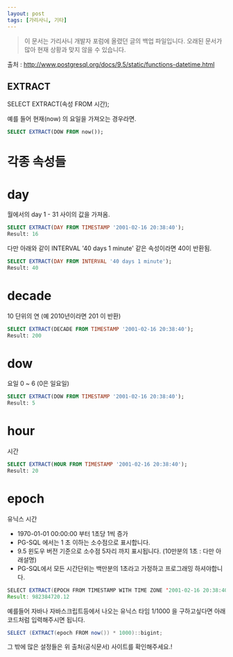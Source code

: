 ```yaml
---
layout: post
tags: [가리사니, 기타]
---
```


> 이 문서는 가리사니 개발자 포럼에 올렸던 글의 백업 파일입니다.
오래된 문서가 많아 현재 상황과 맞지 않을 수 있습니다.



출처 :
http://www.postgresql.org/docs/9.5/static/functions-datetime.html



## EXTRACT
SELECT EXTRACT(속성 FROM 시간);


예를 들어 현재(now) 의 요일을 가져오는 경우라면.
``` sql
SELECT EXTRACT(DOW FROM now());
```


# 각종 속성들
# day
월에서의 day 1 - 31 사이의 값을 가져옴.
``` sql
SELECT EXTRACT(DAY FROM TIMESTAMP '2001-02-16 20:38:40');
Result: 16
```
다만 아래와 같이 INTERVAL '40 days 1 minute' 같은 속성이라면 40이 반환됨.
``` sql
SELECT EXTRACT(DAY FROM INTERVAL '40 days 1 minute');
Result: 40
```

# decade
10 단위의 연 (예 2010년이라면 201 이 반환)
``` sql
SELECT EXTRACT(DECADE FROM TIMESTAMP '2001-02-16 20:38:40');
Result: 200
```

# dow
요일 0 ~ 6 (0은 일요일)
``` sql
SELECT EXTRACT(DOW FROM TIMESTAMP '2001-02-16 20:38:40');
Result: 5
```

# hour
시간
``` sql
SELECT EXTRACT(HOUR FROM TIMESTAMP '2001-02-16 20:38:40');
Result: 20
```

# epoch
유닉스 시간
- 1970-01-01 00:00:00 부터 1초당 1씩 증가
- PG-SQL 에서는 1 초 이하는 소수점으로 표시합니다.
- 9.5 윈도우 버전 기준으로 소수점 5자리 까지 표시됩니다. (10만분의 1초 : 다만 아래설명)
- PG-SQL에서 모든 시간단위는 백만분의 1초라고 가정하고 프로그래밍 하셔야합니다.
``` java
SELECT EXTRACT(EPOCH FROM TIMESTAMP WITH TIME ZONE '2001-02-16 20:38:40.12-08');
Result: 982384720.12
```
예를들어 자바나 자바스크립트등에서 나오는 유닉스 타임 1/1000 을 구하고싶다면
아래 코드처럼 입력해주시면 됩니다.
``` java
SELECT (EXTRACT(epoch FROM now()) * 1000)::bigint;
```


그 밖에 많은 설정들은 위 출처(공식문서) 사이트를 확인해주세요.!
